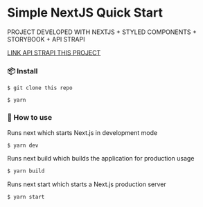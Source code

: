 # Simple NextJS Quick Start

PROJECT DEVELOPED WITH NEXTJS + STYLED COMPONENTS + STORYBOOK + API STRAPI

[LINK API STRAPI THIS PROJECT](WWW.GOOGLE.COM.BR)

### 📦 Install

```
$ git clone this repo

$ yarn
```

### 🔨 How to use

Runs next which starts Next.js in development mode

```bash
$ yarn dev
```

Runs next build which builds the application for production usage

```bash
$ yarn build
```

Runs next start which starts a Next.js production server

```bash
$ yarn start
```
